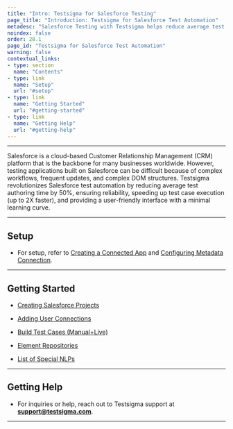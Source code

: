 ```yaml
---
title: "Intro: Testsigma for Salesforce Testing"
page_title: "Introduction: Testsigma for Salesforce Test Automation"
metadesc: "Salesforce Testing with Testsigma helps reduce average test authoring time by 50%, and test case execution will be 2X faster with a user-friendly interface"
noindex: false
order: 28.1
page_id: "Testsigma for Salesforce Test Automation"
warning: false
contextual_links:
- type: section
  name: "Contents"
- type: link
  name: "Setup"
  url: "#setup"
- type: link
  name: "Getting Started"
  url: "#getting-started"
- type: link
  name: "Getting Help"
  url: "#getting-help"
---
```


---

Salesforce is a cloud-based Customer Relationship Management (CRM) platform that is the backbone for many businesses worldwide. However, testing applications built on Salesforce can be difficult because of complex workflows, frequent updates, and complex DOM structures. Testsigma revolutionizes Salesforce test automation by reducing average test authoring time by 50%, ensuring reliability, speeding up test case execution (up to 2X faster), and providing a user-friendly interface with a minimal learning curve. 

---

## **Setup**

- For setup, refer to [Creating a Connected App](https://testsigma.com/docs/salesforce-testing/connected-app/) and [Configuring Metadata Connection](https://testsigma.com/docs/salesforce-testing/metadata-connections/).

---

## **Getting Started**

- [Creating Salesforce Projects](https://testsigma.com/docs/salesforce-testing/create-sf-project/)

- [Adding User Connections](https://testsigma.com/docs/salesforce-testing/user-connections/)

- [Build Test Cases (Manual+Live)](https://testsigma.com/docs/salesforce-testing/sf-test-cases/)

- [Element Repositories](https://testsigma.com/docs/salesforce-testing/element-repos/)

- [List of Special NLPs](https://testsigma.com/docs/salesforce-testing/special-nlps/)

---


## **Getting Help**

- For inquiries or help, reach out to Testsigma support at **support@testsigma.com**.

---